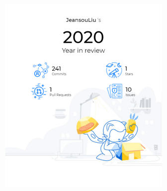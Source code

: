 <div align=center><img src="https://raw.githubusercontent.com/JeansouLiu/JeansouLiu/main/JeansouLiu's-report.png"></div>
